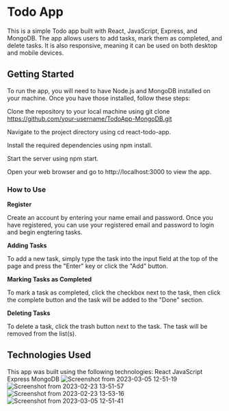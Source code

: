 # Todo App
This is a simple Todo app built with React, JavaScript, Express, and MongoDB. The app allows users to add tasks, mark them as completed, and delete tasks. It is also responsive, meaning it can be used on both desktop and mobile devices.

## **Getting Started**
To run the app, you will need to have Node.js and MongoDB installed on your machine. Once you have those installed, follow these steps:

Clone the repository to your local machine using git clone https://github.com/your-username/TodoApp-MongoDB.git

Navigate to the project directory using cd react-todo-app.

Install the required dependencies using npm install.

Start the server using npm start.

Open your web browser and go to http://localhost:3000 to view the app.

### **How to Use**
**Register**

Create an account by entering your name email and password. Once you have registered, you can use your registered email and password to login and begin engtering tasks.

**Adding Tasks**

To add a new task, simply type the task into the input field at the top of the page and press the "Enter" key or click the "Add" button.

**Marking Tasks as Completed**

To mark a task as completed, click the checkbox next to the task, then click the complete button and the task will be added to the "Done" section.

**Deleting Tasks**

To delete a task, click the trash button next to the task. The task will be removed from the list(s).

## **Technologies Used**
This app was built using the following technologies:
React
JavaScript
Express
MongoDB
![Screenshot from 2023-03-05 12-51-19](https://user-images.githubusercontent.com/92413990/222982568-d2125e27-a45d-4e1b-9db0-d2c78d0c2bdd.png)
![Screenshot from 2023-02-23 13-51-57](https://user-images.githubusercontent.com/92413990/221029752-c76360ed-6789-46ea-b738-d746b131a2b4.png)
![Screenshot from 2023-02-23 13-53-16](https://user-images.githubusercontent.com/92413990/221029798-8b26e4b7-4a2b-468e-a178-306f766454c9.png)
![Screenshot from 2023-03-05 12-51-41](https://user-images.githubusercontent.com/92413990/222982589-f4f6f372-4f25-40f1-acda-c2ad24fa3da4.png)

